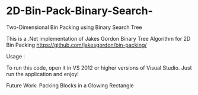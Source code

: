 # 2D-Bin-Pack-Binary-Search-
Two-Dimensional Bin Packing using Binary Search Tree

This is a .Net implementation of Jakes Gordon Binary Tree Algorithm for 2D Bin Packing
https://github.com/jakesgordon/bin-packing/

Usage :

To run this code, open it in VS 2012 or higher versions of Visual Studio.
Just run the application and enjoy!

Future Work: 
Packing Blocks in a Glowing Rectangle 
    

